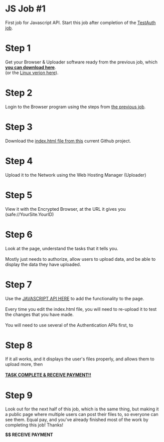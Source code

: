 # JS Job #1
First job for Javascript API. Start this job after completion of the <a href="https://github.com/PuchongOffice/TestAuth" target="_blank">TestAuth job</a>.

# Step 1

Get your Browser & Uploader software ready from the previous job, which **<a href="https://github.com/willgallo3/OfflineVersion">you can download here</a>**. <br>(or the <a href="https://github.com/willgallo3/OfflineVersionLinux">Linux verion here</a>).

# Step 2

Login to the Browser program using the steps from <a href="https://github.com/PuchongOffice/TestAuth" target="_blank">the previous job</a>. 

# Step 3

Download the <a href="https://github.com/willgallo3/JS-Job-1/blob/master/index.html" target="_blank">index.html file from this</a> current Github project. 

# Step 4

Upload it to the Network using the Web Hosting Manager (Uploader)

# Step 5

View it with the Encrypted Browser, at the URL it gives you (safe://YourSite.YourID)

# Step 6

Look at the page, understand the tasks that it tells you. <br><br>Mostly just needs to authorize, allow users to upload data, and be able to display the data they have uploaded.

# Step 7

Use the <a href="http://docs.maidsafe.net/beaker-plugin-safe-app/">JAVASCRIPT API HERE</a> to add the functionality to the page.<br><br>
Every time you edit the index.html file, you will need to re-upload it to test the changes that you have made.<br><br>
You will need to use several of the Authentication APIs first, to 

# Step 8

If it all works, and it displays the user's files properly, and allows them to upload more, then <br><br><b><u>TASK COMPLETE & RECEIVE PAYMENT!!</b></u>

# Step 9

Look out for the next half of this job, which is the same thing, but making it a public page where multiple users can post their files to, so everyone can see them. Equal pay, and you've already finished most of the work by completing this job! Thanks!

<b>$$ RECEIVE PAYMENT</b>
